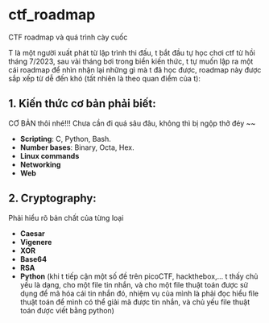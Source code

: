 # ctf_roadmap
CTF roadmap và quá trình cày cuốc

T là một người xuất phát từ lập trình thi đấu, t bắt đầu tự học chơi ctf từ hồi tháng 7/2023, sau vài tháng bơi trong biển kiến thức, t tự muốn lập ra một cái roadmap để nhìn nhận lại những gì mà t đã học được, roadmap này được sắp xếp từ dễ đến khó (tất nhiên là theo quan điểm của t):

## 1. Kiến thức cơ bản phải biết:
CƠ BẢN thôi nhé!!! Chưa cần đi quá sâu đâu, không thì bị ngộp thở đéy ~~
- **Scripting**: C, Python, Bash.
- **Number bases**: Binary, Octa, Hex.
- **Linux commands**
- **Networking**
- **Web**

## 2. Cryptography:
Phải hiểu rõ bản chất của từng loại
- **Caesar**
- **Vigenere**
- **XOR**
- **Base64**
- **RSA**
- **Python** (khi t tiếp cận một số đề trên picoCTF, hackthebox,... t thấy chủ yếu là dạng, cho một file tin nhắn, và cho một file thuật toán được sử dụng để mã hóa cái tin nhắn đó, nhiệm vụ của mình là phải đọc hiểu file thuật toán để mình có thể giải mã được tin nhắn, và chủ yếu file thuật toán được viết bằng python)
